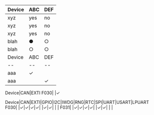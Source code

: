 Device|ABC|DEF
--|--|--
xyz|yes|no
xyz|yes|no
xyz|yes|no
blah|●|○
blah|○|○
Device|ABC|DEF
--|--|--
aaa|✓| 
aaa| |✓

Device|CAN|EXTI
F030| |✓

Device|CAN|EXTI|GPIO|I2C|IWDG|RNG|RTC|SPI|UART|USART|LPUART
F030| |✓|✓|✓|✓| |✓|✓| | | 
F031| |✓|✓|✓|✓| |✓|✓| | | 
